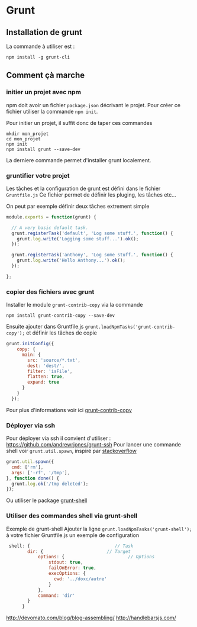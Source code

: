 # Grunt

## Installation de grunt

La commande à utiliser est :

    npm install -g grunt-cli

## Comment çà marche

### initier un projet avec npm

npm doit avoir un fichier `package.json` décrivant le projet. 
Pour créer ce fichier utiliser la commande  `npm init`.

Pour initier un projet, il suffit donc de taper ces commandes 
```shell
mkdir mon_projet
cd mon_projet
npm init
npm install grunt --save-dev
```

La derniere commande permet d'installer grunt localement.

### gruntifier votre projet
Les tâches et la configuration de grunt est défini dans le fichier `Gruntfile.js`
Ce fichier permet de définir les pluging, les tâches etc...

On peut par exemple définir deux tâches extrement simple 
```javascript
module.exports = function(grunt) {

  // A very basic default task.
  grunt.registerTask('default', 'Log some stuff.', function() {
    grunt.log.write('Logging some stuff...').ok();
  });

  grunt.registerTask('anthony', 'Log some stuff.', function() {
    grunt.log.write('Hello Anthony...').ok();
  });

};
```

### copier des fichiers avec grunt

Installer le module `grunt-contrib-copy` via la commande 
    
    npm install grunt-contrib-copy --save-dev

Ensuite ajouter dans Gruntfile.js `grunt.loadNpmTasks('grunt-contrib-copy');` et
définir les tâches de copie 

```javascript
grunt.initConfig({
    copy: {
      main: {
        src: 'source/*.txt',
        dest: 'dest/',
        filter: 'isFile',
        flatten: true,
        expand: true
      }
    }
  });
```

Pour plus d'informations voir ici [grunt-contrib-copy](https://github.com/gruntjs/grunt-contrib-copy) 

### Déployer via ssh

Pour déployer via ssh il convient d'utiliser : https://github.com/andrewrjones/grunt-ssh
Pour lancer une commande shell voir `grunt.util.spawn`, 
inspiré par [stackoverflow](http://stackoverflow.com/questions/10456865/running-a-command-in-a-grunt-task)
```javascript
grunt.util.spawn({
  cmd: ['rm'],
  args: ['-rf', '/tmp'],
}, function done() {
  grunt.log.ok('/tmp deleted');
});
```
Ou utiliser le package [grunt-shell](https://github.com/sindresorhus/grunt-shell) 

### Utiliser des commandes shell via grunt-shell

Exemple de grunt-shell 
Ajouter la ligne `grunt.loadNpmTasks('grunt-shell');` à votre fichier Gruntfile.js
un exemple de configuration 
```javascript
 shell: {                                // Task
        dir: {                        // Target
            options: {                        // Options
                stdout: true,
                failOnError: true,
                execOptions: {
                  cwd: '../doxc/autre'
                }
            },
            command: 'dir'
        }
      }
```

http://devomato.com/blog/blog-assembling/
http://handlebarsjs.com/